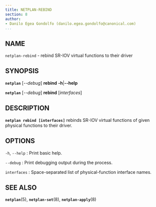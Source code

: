 ```yaml
---
title: NETPLAN-REBIND
section: 8
author:
- Danilo Egea Gondolfo (danilo.egea.gondolfo@canonical.com)
...
```


## NAME

`netplan-rebind` - rebind SR-IOV virtual functions to their driver

## SYNOPSIS

  **`netplan`** \[*--debug*\] **rebind** **-h**|**--help**

  **`netplan`** \[*--debug*\] **rebind** \[*interfaces*\]

## DESCRIPTION

**`netplan rebind [interfaces]`** rebinds SR-IOV virtual functions of given physical functions to their driver.

## OPTIONS

`-h`, `--help`
:    Print basic help.

`--debug`
:   Print debugging output during the process.

`interfaces`
:   Space-separated list of physical-function interface names.

## SEE ALSO

  **`netplan`**(5), **`netplan-set`**(8), **`netplan-apply`**(8)
